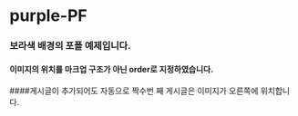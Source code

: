 # purple-PF
### 보라색 배경의 포폴 예제입니다.
#### 이미지의 위치를 마크업 구조가 아닌 order로 지정하였습니다.
####게시글이 추가되어도 자동으로 짝수번 째 게시글은 이미지가 오른쪽에 위치합니다. 
